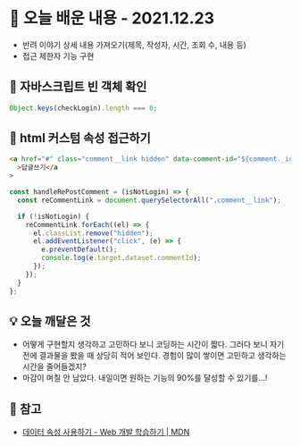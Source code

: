 # 📖 오늘 배운 내용 - 2021.12.23

- 반려 이야기 상세 내용 가져오기(제목, 작성자, 시간, 조회 수, 내용 등)
- 접근 제한자 기능 구현

## 📝 자바스크립트 빈 객체 확인

```javascript
Object.keys(checkLogin).length === 0;
```

## 📝 html 커스텀 속성 접근하기

```html
<a href="#" class="comment__link hidden" data-comment-id="${comment._id}"
  >답글쓰기</a
>
```

```javascript
const handleRePostComment = (isNotLogin) => {
  const reCommentLink = document.querySelectorAll(".comment__link");

  if (!isNotLogin) {
    reCommentLink.forEach((el) => {
      el.classList.remove("hidden");
      el.addEventListener("click", (e) => {
        e.preventDefault();
        console.log(e.target.dataset.commentId);
      });
    });
  }
};
```

## 💡 오늘 깨달은 것

- 어떻게 구현할지 생각하고 고민하다 보니 코딩하는 시간이 짧다. 그러다 보니 자기 전에 결과물을 봤을 때 상당히 적어 보인다. 경험이 많이 쌓이면 고민하고 생각하는 시간을 줄어들겠지?
- 마감이 며칠 안 남았다. 내일이면 원하는 기능의 90%를 달성할 수 있기를...!

## 📌 참고

- [데이터 속성 사용하기 - Web 개발 학습하기 | MDN](https://developer.mozilla.org/ko/docs/Learn/HTML/Howto/Use_data_attributes)
